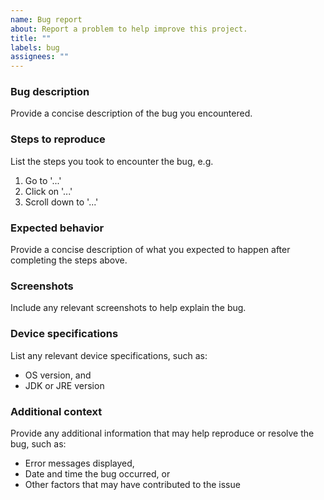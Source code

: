 ```yaml
---
name: Bug report
about: Report a problem to help improve this project.
title: ""
labels: bug
assignees: ""
---
```


### Bug description

Provide a concise description of the bug you encountered.

### Steps to reproduce

List the steps you took to encounter the bug, e.g.

1. Go to '...'
2. Click on '...'
3. Scroll down to '...'

### Expected behavior

Provide a concise description of what you expected to happen after completing the steps above.

### Screenshots

Include any relevant screenshots to help explain the bug.

### Device specifications

List any relevant device specifications, such as:

-  OS version, and
-  JDK or JRE version

### Additional context

Provide any additional information that may help reproduce or resolve the bug, such as:

-  Error messages displayed,
-  Date and time the bug occurred, or
-  Other factors that may have contributed to the issue
